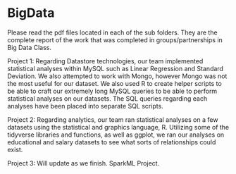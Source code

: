 # BigData

Please read the pdf files located in each of the sub folders. They are the complete report of the work that was completed in groups/partnerships in Big Data Class.

Project 1: Regarding Datastore technologies, our team implemented statistical analyses within MySQL such as Linear Regression and Standard Deviation. We also attempted to work with Mongo, however Mongo was not the most useful for our dataset. We also used R to create helper scripts to be able to craft our extremely long MySQL queries to be able to perform statistical analyses on our datasets. The SQL queries regarding each analyses have been placed into separate SQL scripts.

Project 2: Regarding analytics, our team ran statistical analyses on a few datasets using the statistical and graphics language, R. Utilizing some of the tidyverse libraries and functions, as well as ggplot, we ran our analyses on educational and salary datasets to see what sorts of relationships could exist.

Project 3: Will update as we finish. SparkML Project.
